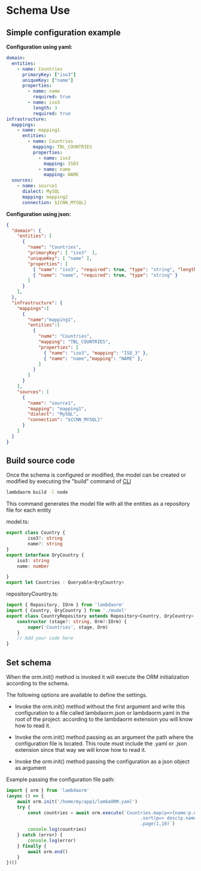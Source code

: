 # Schema Use

## Simple configuration example

**Configuration using yaml:**

```yaml
domain:
  entities:
    - name: Countries
      primaryKey: ["iso3"]
      uniqueKey: ["name"]
      properties:
        - name: name
          required: true
        - name: iso3
          length: 3
          required: true
infrastructure:        
  mappings:
    - name: mapping1
      entities:
        - name: Countries
          mapping: TBL_COUNTRIES
          properties:
            - name: iso3
              mapping: ISO3
            - name: name
              mapping: NAME
  sources:
    - name: source1
      dialect: MySQL
      mapping: mapping2
      connection: ${CNN_MYSQL}
```

**Configuration using json:**

```json
{ 
  "domain": {
    "entities": [
      {
        "name": "Countries",
        "primaryKey": [ "iso3"  ],
        "uniqueKey": [ "name" ],
        "properties": [
          { "name": "iso3", "required": true, "type": "string", "length": 3 },
          { "name": "name", "required": true, "type": "string" }				
        ]
      }
    ],
  },
  "infrastructure": {
    "mappings":[
      {
        "name":"mapping1",
        "entities":[
          {
            "name": "Countries",
            "mapping": "TBL_COUNTRIES",
            "properties": [
              { "name": "iso3", "mapping": "ISO_3" },
              { "name": "name","mapping": "NAME" },
            ]
          }
        ]
      }
    ],
  	"sources": [
      {
        "name": "source1",
        "mapping": "mapping1",
        "dialect": "MySQL",
        "connection": "${CNN_MYSQL}"
      }
    ]
  }  
}
```

## Build source code

Once the schema is configured or modified, the model can be created or modified by executing the "build" command of [CLI](https://www.npmjs.com/package/lambdaorm-cli)

```sh
lambdaorm build -l node 
```

This command generates the model file with all the entities as a repository file for each entity

model.ts:

``` ts
export class Country {
		iso3?: string
		name?: string		
}
export interface QryCountry {
	iso3: string
	name: number

}
export let Countries : Queryable<QryCountry>		
```

repositoryCountry.ts:

```ts
import { Repository, IOrm } from 'lambdaorm'
import { Country, QryCountry } from './model'
export class CountryRepository extends Repository<Country, QryCountry> {
	constructor (stage?: string, Orm?:IOrm) {
		super('Countries', stage, Orm)
	}
	// Add your code here
}
```

## Set schema

When the orm.init() method is invoked it will execute the ORM initialization according to the schema.

The following options are available to define the settings.

- Invoke the orm.init() method without the first argument and write this configuration to a file called lambdaorm.json or lambdaorm.yaml in the root of the project.
according to the lambdaorm extension you will know how to read it.

- Invoke the orm.init() method passing as an argument the path where the configuration file is located.
This route must include the .yaml or .json extension since that way we will know how to read it.

- Invoke the orm.init() method passing the configuration as a json object as argument

Example passing the configuration file path:

```ts
import { orm } from 'lambdaorm'
(async () => {
	await orm.init('/home/my/app1/lambaORM.yaml')
	try {		
		const countries = await orm.execute(`Countries.map(p=>{name:p.name,code:p.alpha3})
                                                  .sort(p=> desc(p.name))
                                                  .page(1,10)`)
		console.log(countries)	
	} catch (error) {
		console.log(error)
	} finally {
		await orm.end()
	}
})()
```
